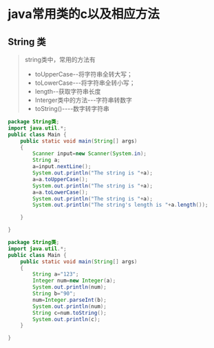 # java常用类的c以及相应方法

## String 类

> string类中，常用的方法有
>
> - toUpperCase--将字符串全转大写；
> - toLowerCase---将字符串全转小写；
> - length--获取字符串长度
> - Interger类中的方法---字符串转数字
> - toString()----数字转字符串

```java
package String类;
import java.util.*;
public class Main {
    public static void main(String[] args)
    {
        Scanner input=new Scanner(System.in);
        String a;
        a=input.nextLine();
        System.out.println("The string is "+a);
        a=a.toUpperCase();
        System.out.println("The string is "+a);
        a=a.toLowerCase();
        System.out.println("The string is "+a);
        System.out.println("The string's length is "+a.length());

    }

}

```



```java
package String类;
import java.util.*;
public class Main {
    public static void main(String[] args)
    {
        String a="123";
        Integer num=new Integer(a);
        System.out.println(num);
        String b="90";
        num=Integer.parseInt(b);
        System.out.println(num);
        String c=num.toString();
        System.out.println(c);
    }

}

```

